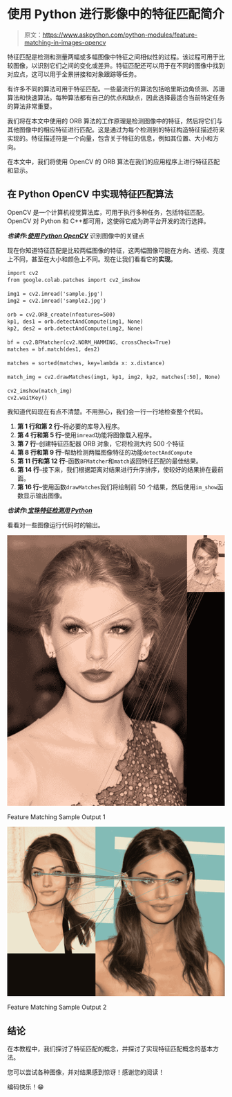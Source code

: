 # 使用 Python 进行影像中的特征匹配简介

> 原文：<https://www.askpython.com/python-modules/feature-matching-in-images-opencv>

特征匹配是检测和测量两幅或多幅图像中特征之间相似性的过程。该过程可用于比较图像，以识别它们之间的变化或差异。特征匹配还可以用于在不同的图像中找到对应点，这可以用于全景拼接和对象跟踪等任务。

有许多不同的算法可用于特征匹配。一些最流行的算法包括哈里斯边角侦测、苏珊算法和快速算法。每种算法都有自己的优点和缺点，因此选择最适合当前特定任务的算法非常重要。

我们将在本文中使用的 ORB 算法的工作原理是检测图像中的特征，然后将它们与其他图像中的相应特征进行匹配。这是通过为每个检测到的特征构造特征描述符来实现的。特征描述符是一个向量，包含关于特征的信息，例如其位置、大小和方向。

在本文中，我们将使用 OpenCV 的 ORB 算法在我们的应用程序上进行特征匹配和显示。

## 在 Python OpenCV 中实现特征匹配算法

OpenCV 是一个计算机视觉算法库，可用于执行多种任务，包括特征匹配。OpenCV 对 Python 和 C++都可用，这使得它成为跨平台开发的流行选择。

***也读作:[使用 Python OpenCV](https://www.askpython.com/python/examples/identifying-keypoints-in-images-opencv)*** 识别图像中的关键点

现在你知道特征匹配是比较两幅图像的特征，这两幅图像可能在方向、透视、亮度上不同，甚至在大小和颜色上不同。现在让我们看看它的**实现**。

```
import cv2
from google.colab.patches import cv2_imshow

img1 = cv2.imread('sample.jpg')
img2 = cv2.imread('sample2.jpg')

orb = cv2.ORB_create(nfeatures=500)
kp1, des1 = orb.detectAndCompute(img1, None)
kp2, des2 = orb.detectAndCompute(img2, None)

bf = cv2.BFMatcher(cv2.NORM_HAMMING, crossCheck=True)
matches = bf.match(des1, des2)

matches = sorted(matches, key=lambda x: x.distance)

match_img = cv2.drawMatches(img1, kp1, img2, kp2, matches[:50], None)

cv2_imshow(match_img)
cv2.waitKey()

```

我知道代码现在有点不清楚。不用担心，我们会一行一行地检查整个代码。

1.  **第 1 行和第 2 行**–将必要的库导入程序。
2.  **第 4 行和第 5 行**–使用`imread`功能将图像载入程序。
3.  **第 7 行**–创建特征匹配器 ORB 对象，它将检测大约 500 个特征
4.  **第 8 行和第 9 行**–帮助检测两幅图像特征的功能`detectAndCompute`
5.  **第 11 行和第 12 行**–函数`BFMatcher`和`match`返回特征匹配的最佳结果。
6.  **第 14 行**–接下来，我们根据距离对结果进行升序排序，使较好的结果排在最前面。
7.  **第 16 行**–使用函数`drawMatches`我们将绘制前 50 个结果，然后使用`im_show`函数显示输出图像。

***也读作:[宝珠特征检测用 Python](https://www.askpython.com/python/examples/orb-feature-detection)***

看看对一些图像运行代码时的输出。

![Feature Matching Sample Output 1](img/9ec097c4f7169b9c8defe9d56baa41f1.png)

Feature Matching Sample Output 1

![Feature Matching Sample Output 2](img/609d41c54fe5e391867bba88d32b2df5.png)

Feature Matching Sample Output 2

## 结论

在本教程中，我们探讨了特征匹配的概念，并探讨了实现特征匹配概念的基本方法。

您可以尝试各种图像，并对结果感到惊讶！感谢您的阅读！

编码快乐！😁